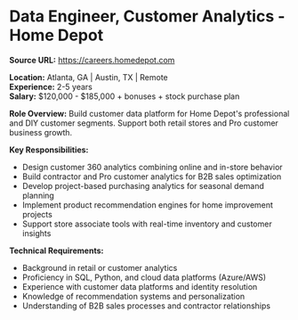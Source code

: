 # Data Engineer, Customer Analytics - Home Depot

**Source URL:** https://careers.homedepot.com

**Location:** Atlanta, GA | Austin, TX | Remote  
**Experience:** 2-5 years  
**Salary:** $120,000 - $185,000 + bonuses + stock purchase plan

**Role Overview:**
Build customer data platform for Home Depot's professional and DIY customer segments. Support both retail stores and Pro customer business growth.

**Key Responsibilities:**
- Design customer 360 analytics combining online and in-store behavior
- Build contractor and Pro customer analytics for B2B sales optimization
- Develop project-based purchasing analytics for seasonal demand planning
- Implement product recommendation engines for home improvement projects
- Support store associate tools with real-time inventory and customer insights

**Technical Requirements:**
- Background in retail or customer analytics
- Proficiency in SQL, Python, and cloud data platforms (Azure/AWS)
- Experience with customer data platforms and identity resolution
- Knowledge of recommendation systems and personalization
- Understanding of B2B sales processes and contractor relationships
